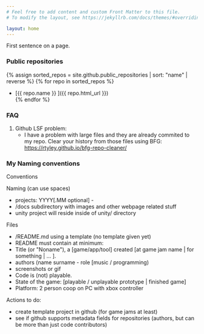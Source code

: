 ```yaml
---
# Feel free to add content and custom Front Matter to this file.
# To modify the layout, see https://jekyllrb.com/docs/themes/#overriding-theme-defaults

layout: home
---
```


First sentence on a page.

### Public repositories


{% assign sorted_repos = site.github.public_repositories | sort: "name" | reverse %}
{% for repo in sorted_repos %}
  * [{{ repo.name }} ]({{ repo.html_url }})  
{% endfor %}


### FAQ 

1. Github LSF problem:
	* I have a problem with large files and they are already commited to my repo. Clear your history from those files using BFG: https://rtyley.github.io/bfg-repo-cleaner/


### My Naming conventions

Conventions

Naming (can use spaces)
 - projects: YYYY[.MM optional] <venue it was created at> - <name of the project>
 - <root>/docs subdirectory with images and other webpage related stuff
 - unity project will reside inside of unity/ directory

Files
 - <root>/README.md using a template (no template given yet)
  - README must contain at minimum:
   - Title (or "Noname"), a [game/app/tool] created [at game jam name | for something | ... ].
   - authors (name surname - role [music / programming)
   - screenshots or gif
   - Code is (not) playable.
   - State of the game: [playable / unplayable prototype | finished game]
   - Platform: 2 person coop on PC with xbox controller

Actions to do:
- create template project in github (for game jams at least)
- see if github supports metadata fields for repositories (authors, but can be more than just code contributors)